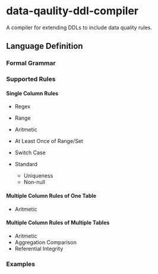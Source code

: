 # data-qaulity-ddl-compiler
A compiler for extending DDLs to include data quality rules.

## Language Definition

### Formal Grammar

### Supported Rules

#### Single Column Rules

* Regex
* Range
* Aritmetic
* At Least Once of Range/Set
* Switch Case

* Standard
    * Uniqueness
    * Non-null

#### Multiple Column Rules of One Table

* Aritmetic

#### Multiple Column Rules of Multiple Tables

* Aritmetic
* Aggregation Comparison
* Referential Integrity

### Examples


